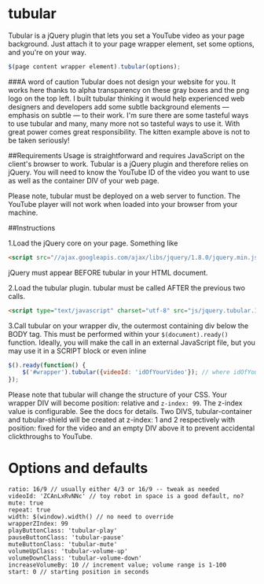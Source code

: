 tubular
=======

Tubular is a jQuery plugin that lets you set a YouTube video as your page background. Just attach it to your page wrapper element, set some options, and you're on your way.

```javascript
$(page content wrapper element).tubular(options);
```

###A word of caution
Tubular does not design your website for you. It works here thanks to alpha transparency on these gray boxes and the png logo on the top left. I built tubular thinking it would help experienced web designers and developers add some subtle background elements — emphasis on subtle — to their work. I'm sure there are some tasteful ways to use tubular and many, many more not so tasteful ways to use it. With great power comes great responsibility. The kitten example above is not to be taken seriously!

##Requirements
Usage is straightforward and requires JavaScript on the client's browser to work. Tubular is a jQuery plugin and therefore relies on jQuery. You will need to know the YouTube ID of the video you want to use as well as the container DIV of your web page.

Please note, tubular must be deployed on a web server to function. The YouTube player will not work when loaded into your browser from your machine.

##Instructions

1.Load the jQuery core on your page. Something like
```html
<script src="//ajax.googleapis.com/ajax/libs/jquery/1.8.0/jquery.min.js" type="text/javascript"></script>
```
  jQuery must appear BEFORE tubular in your HTML document. 

2.Load the tubular plugin. tubular must be called AFTER the previous two calls. 
```html
<script type="text/javascript" charset="utf-8" src="js/jquery.tubular.1.0.js"></script> 
```

3.Call tubular on your wrapper div, the outermost containing div below the BODY tag. This must be performed within your `$(document).ready()` function. Ideally, you will make the call in an external JavaScript file, but you may use it in a SCRIPT block or even inline
```javascript
$().ready(function() {
    $('#wrapper').tubular({videoId: 'idOfYourVideo'}); // where idOfYourVideo is the YouTube ID.
});
```

Please note that tubular will change the structure of your CSS. Your wrapper DIV will become position: relative and `z-index: 99`. The z-index value is configurable. See the docs for details. Two DIVS, tubular-container and tubular-shield will be created at z-index: 1 and 2 respectively with position: fixed for the video and an empty DIV above it to prevent accidental clickthroughs to YouTube. 

Options and defaults
======


    ratio: 16/9 // usually either 4/3 or 16/9 -- tweak as needed
    videoId: 'ZCAnLxRvNNc' // toy robot in space is a good default, no?
    mute: true
    repeat: true
    width: $(window).width() // no need to override
    wrapperZIndex: 99
    playButtonClass: 'tubular-play'
    pauseButtonClass: 'tubular-pause'
    muteButtonClass: 'tubular-mute'
    volumeUpClass: 'tubular-volume-up'
    volumeDownClass: 'tubular-volume-down'
    increaseVolumeBy: 10 // increment value; volume range is 1-100
    start: 0 // starting position in seconds

